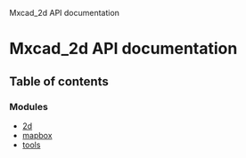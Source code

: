 Mxcad_2d API documentation

# Mxcad_2d API documentation

## Table of contents

### Modules

- [2d](modules/2d.md)
- [mapbox](modules/mapbox.md)
- [tools](modules/tools.md)

